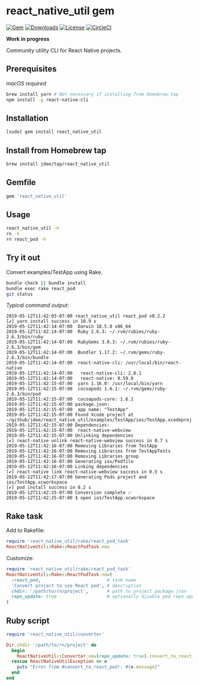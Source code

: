 # react_native_util gem

[![Gem](https://img.shields.io/gem/v/react_native_util.svg?style=flat)](https://rubygems.org/gems/react_native_util)
[![Downloads](https://img.shields.io/gem/dt/react_native_util.svg?style=flat)](https://rubygems.org/gems/react_native_util)
[![License](https://img.shields.io/badge/license-MIT-green.svg?style=flat)](https://github.com/jdee/react_native_util/blob/master/LICENSE)
[![CircleCI](https://img.shields.io/circleci/project/github/jdee/react_native_util.svg)](https://circleci.com/gh/jdee/react_native_util)

**Work in progress**

Community utility CLI for React Native projects.

## Prerequisites

_macOS required_

```bash
brew install yarn # Not necessary if installing from Homebrew tap
npm install -g react-native-cli
```

## Installation

```bash
[sudo] gem install react_native_util
```

## Install from Homebrew tap

```bash
brew install jdee/tap/react_native_util
```

## Gemfile

```Ruby
gem 'react_native_util'
```

## Usage

```bash
react_native_util -h
rn -h
rn react_pod -h
```

## Try it out

Convert examples/TestApp using Rake.

```bash
bundle check || bundle install
bundle exec rake react_pod
git status
```

_Typical command output:_
```
2019-05-12T11:42:03-07:00 react_native_util react_pod v0.2.2
[✔] yarn install success in 10.9 s
2019-05-12T11:42:14-07:00  Darwin 18.5.0 x86_64
2019-05-12T11:42:14-07:00  Ruby 2.6.3: ~/.rvm/rubies/ruby-2.6.3/bin/ruby
2019-05-12T11:42:14-07:00  RubyGems 3.0.3: ~/.rvm/rubies/ruby-2.6.3/bin/gem
2019-05-12T11:42:14-07:00  Bundler 1.17.2: ~/.rvm/gems/ruby-2.6.3/bin/bundle
2019-05-12T11:42:14-07:00  react-native-cli: /usr/local/bin/react-native
2019-05-12T11:42:14-07:00   react-native-cli: 2.0.1
2019-05-12T11:42:14-07:00   react-native: 0.59.8
2019-05-12T11:42:15-07:00  yarn 1.16.0: /usr/local/bin/yarn
2019-05-12T11:42:15-07:00  cocoapods 1.6.1: ~/.rvm/gems/ruby-2.6.3/bin/pod
2019-05-12T11:42:15-07:00  cocoapods-core: 1.6.1
2019-05-12T11:42:15-07:00 package.json:
2019-05-12T11:42:15-07:00  app name: "TestApp"
2019-05-12T11:42:15-07:00 Found Xcode project at ~/github/jdee/react_native_util/examples/TestApp/ios/TestApp.xcodeproj
2019-05-12T11:42:15-07:00 Dependencies:
2019-05-12T11:42:15-07:00  react-native-webview
2019-05-12T11:42:15-07:00 Unlinking dependencies
[✔] react-native unlink react-native-webview success in 0.7 s
2019-05-12T11:42:16-07:00 Removing Libraries from TestApp
2019-05-12T11:42:16-07:00 Removing Libraries from TestAppTests
2019-05-12T11:42:16-07:00 Removing Libraries group
2019-05-12T11:42:16-07:00 Generating ios/Podfile
2019-05-12T11:42:16-07:00 Linking dependencies
[✔] react-native link react-native-webview success in 0.5 s
2019-05-12T11:42:17-07:00 Generating Pods project and ios/TestApp.xcworkspace
[✔] pod install success in 8.2 s
2019-05-12T11:42:25-07:00 Conversion complete ✅
2019-05-12T11:42:25-07:00 $ open ios/TestApp.xcworkspace
```

## Rake task

Add to Rakefile:
```Ruby
require 'react_native_util/rake/react_pod_task'
ReactNativeUtil::Rake::ReactPodTask.new
```

Customize:
```Ruby
require 'react_native_util/rake/react_pod_task'
ReactNativeUtil::Rake::ReactPodTask.new(
  :react_pod,                         # task name
  'Convert project to use React pod', # description
  chdir: '/path/to/rn/project',       # path to project package.json
  repo_update: true                   # optionally disable pod repo update
)
```

## Ruby script

```Ruby
require 'react_native_util/converter'

Dir.chdir '/path/to/rn/project' do
  begin
    ReactNativeUtil::Converter.new(repo_update: true).convert_to_react_pod!
  rescue ReactNativeUtilException => e
    puts "Error from #convert_to_react_pod!: #{e.message}"
  end
end
```
